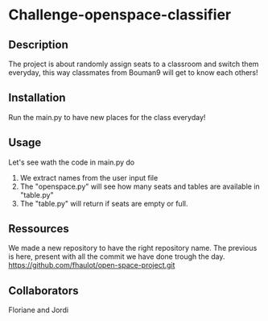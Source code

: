 # Challenge-openspace-classifier

## Description

The project is about randomly assign seats to a classroom and switch them everyday, this way classmates from Bouman9 will get to know each others!

## Installation

Run the main.py to have new places for the class everyday!

## Usage

Let's see wath the code in main.py do
 1. We extract names from the user input file
 2. The "openspace.py" will see how many seats and tables are available in "table.py" 
 3. The "table.py" will return if seats are empty or full.

## Ressources

We made a new repository to have the right repository name. The previous is here, present with all the commit we have done trough the day. 
https://github.com/fhaulot/open-space-project.git

## Collaborators

Floriane and Jordi
